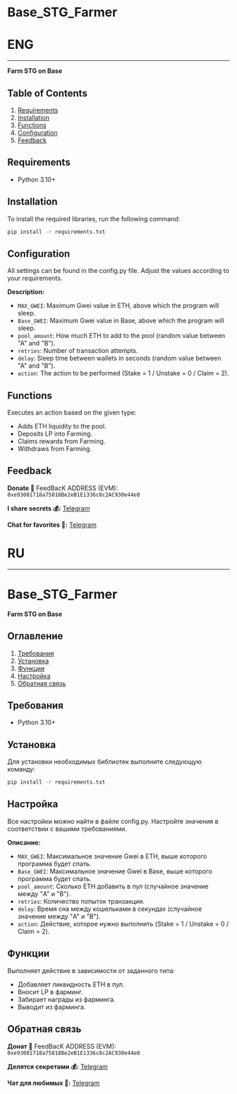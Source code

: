 # Base_STG_Farmer

# ENG
___

**Farm STG on Base**

## Table of Contents
1. [Requirements](#requirements)
2. [Installation](#installation)
3. [Functions](#functions)
4. [Configuration](#configuration)
5. [Feedback](#feedback)

## Requirements <a name="requirements"></a>
- Python 3.10+

## Installation <a name="installation"></a>
To install the required libraries, run the following command:
```bash
pip install -r requirements.txt
```

## Configuration <a name="configuration"></a>
All settings can be found in the config.py file. Adjust the values according to your requirements.

**Description:**
- `MAX_GWEI`: Maximum Gwei value in ETH, above which the program will sleep.
- `Base_GWEI`: Maximum Gwei value in Base, above which the program will sleep.
- `pool_amount`: How much ETH to add to the pool (random value between "A" and "B").
- `retries`: Number of transaction attempts.
- `delay`: Sleep time between wallets in seconds (random value between "A" and "B").
- `action`: The action to be performed (Stake = 1 / Unstake = 0 / Claim = 2).

## Functions <a name="functions"></a>
Executes an action based on the given type:
- Adds ETH liquidity to the pool.
- Deposits LP into Farming.
- Claims rewards from Farming.
- Withdraws from Farming.

## Feedback <a name="feedback"></a>
**Donate 🍩**
FeedBacK ADDRESS (EVM): `0xe93081718a75818Be2eB1E1336c8c2AC930e44e0`

**I share secrets 💰:** [Telegram](https://t.me/MyKlondike)

**Chat for favorites 🗿:** [Telegram](https://t.me/Klondike_Talks)

# RU 
___

# Base_STG_Farmer

**Farm STG on Base**

## Оглавление
1. [Требования](#требования)
2. [Установка](#установка)
3. [Функции](#функции)
4. [Настройка](#настройка)
5. [Обратная связь](#обратная-связь)

## Требования <a name="требования"></a>
- Python 3.10+

## Установка <a name="установка"></a>
Для установки необходимых библиотек выполните следующую команду:
```bash
pip install -r requirements.txt
```

## Настройка <a name="настройка"></a>
Все настройки можно найти в файле config.py. Настройте значения в соответствии с вашими требованиями.

**Описание:**
- `MAX_GWEI`: Максимальное значение Gwei в ETH, выше которого программа будет спать.
- `Base_GWEI`: Максимальное значение Gwei в Base, выше которого программа будет спать.
- `pool_amount`: Сколько ETH добавить в пул (случайное значение между "A" и "B").
- `retries`: Количество попыток транзакции.
- `delay`: Время сна между кошельками в секундах (случайное значение между "A" и "B").
- `action`: Действие, которое нужно выполнить (Stake = 1 / Unstake = 0 / Claim = 2).

## Функции <a name="функции"></a>
Выполняет действие в зависимости от заданного типа:
- Добавляет ликвидность ETH в пул.
- Вносит LP в фарминг.
- Забирает награды из фарминга.
- Выводит из фарминга.

## Обратная связь <a name="обратная-связь"></a>
**Донат 🍩**
FeedBacK ADDRESS (EVM): `0xe93081718a75818Be2eB1E1336c8c2AC930e44e0`

**Делятся секретами 💰:** [Telegram](https://t.me/MyKlondike)

**Чат для любимых 🗿:** [Telegram](https://t.me/Klondike_Talks)
